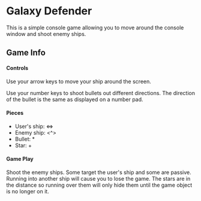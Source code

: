 # Galaxy Defender

This is a simple console game allowing you to move around the console window and shoot enemy ships.


## Game Info
#### Controls
Use your arrow keys to move your ship around the screen.

Use your number keys to shoot bullets out different directions. The direction of the bullet is the same as displayed on a number pad.

#### Pieces
- User\'s ship: <=>
- Enemy ship: <^>
- Bullet: *
- Star: +

#### Game Play
Shoot the enemy ships. Some target the user\'s ship and some are passive.
Running into another ship will cause you to lose the game.
The stars are in the distance so running over them will only hide them until the game object is no longer on it.

